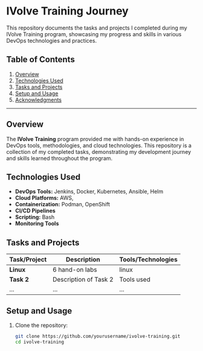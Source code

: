 # IVolve Training Journey

This repository documents the tasks and projects I completed during my IVolve Training program, showcasing my progress and skills in various DevOps technologies and practices.

## Table of Contents
1. [Overview](#overview)
2. [Technologies Used](#technologies-used)
3. [Tasks and Projects](#tasks-and-projects)
4. [Setup and Usage](#setup-and-usage)
5. [Acknowledgments](#acknowledgments)

---

## Overview

The **IVolve Training** program provided me with hands-on experience in DevOps tools, methodologies, and cloud technologies. This repository is a collection of my completed tasks, demonstrating my development journey and skills learned throughout the program.

## Technologies Used

- **DevOps Tools:** Jenkins, Docker, Kubernetes, Ansible, Helm
- **Cloud Platforms:** AWS,
- **Containerization:** Podman, OpenShift
- **CI/CD Pipelines**
- **Scripting:** Bash
- **Monitoring Tools**

## Tasks and Projects

| Task/Project | Description | Tools/Technologies |
|--------------|--------------|--------------------|
| **Linux**   |  6 hand-on labs  | linux  |
| **Task 2**   | Description of Task 2 | Tools used |
| ...          | ...          | ...                |



## Setup and Usage

1. Clone the repository:
   ```bash
   git clone https://github.com/yourusername/ivolve-training.git
   cd ivolve-training
